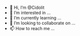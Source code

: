 - 👋 Hi, I’m @Cidolit
- 👀 I’m interested in ...
- 🌱 I’m currently learning ...
- 💞️ I’m looking to collaborate on ...
- 📫 How to reach me ...

<!---
Cidolit/Cidolit is a ✨ special ✨ repository because its `README.md` (this file) appears on your GitHub profile.
You can click the Preview link to take a look at your changes.
--->
